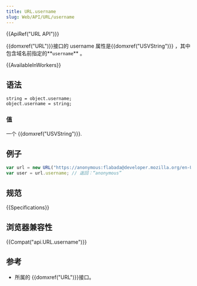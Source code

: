 ```yaml
---
title: URL.username
slug: Web/API/URL/username
---
```

{{ApiRef("URL API")}}

{{domxref("URL")}}接口的 username 属性是{{domxref("USVString")}} ，其中包含域名前指定的**`username`** 。

{{AvailableInWorkers}}

## 语法

```plain
string = object.username;
object.username = string;
```

### 值

一个 {{domxref("USVString")}}.

## 例子

```js
var url = new URL("https://anonymous:flabada@developer.mozilla.org/en-US/docs/Web/API/URL/username");
var user = url.username; // 返回：“anonymous”
```

## 规范

{{Specifications}}

## 浏览器兼容性

{{Compat("api.URL.username")}}

## 参考

- 所属的 {{domxref("URL")}}接口。
